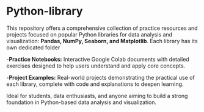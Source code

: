 # Python-library
This repository offers a comprehensive collection of practice resources and projects focused on popular Python libraries for data analysis and visualization: **Pandas, NumPy, Seaborn, and Matplotlib**. Each library has its own dedicated folder

-**Practice Notebooks:** Interactive Google Colab documents with detailed exercises designed to help users understand and apply core concepts.

-**Project Examples:** Real-world projects demonstrating the practical use of each library, complete with code and explanations to deepen learning.

Ideal for students, data enthusiasts, and anyone aiming to build a strong foundation in Python-based data analysis and visualization.
